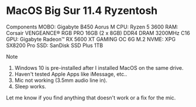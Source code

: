 # MacOS Big Sur 11.4 Ryzentosh

Components
MOBO: Gigabyte B450 Aorus M
CPU: Ryzen 5 3600
RAM: Corsair VENGEANCE® RGB PRO 16GB (2 x 8GB) DDR4 DRAM 3200MHz C16
GPU: Gigabyte Radeon™ RX 5600 XT GAMING OC 6G
M.2 NVME: XPG SX8200 Pro
SSD: SanDisk SSD Plus 1TB

Note
1. Windows 10 is pre-installed after I installed MacOS on the same drive.
2. Haven't tested Apple Apps like iMessage, etc..
3. Mic not working (3.5mm audio line in).
4. Sleep works.

Let me know if you find anything that doesn't work or a fix for the mic.
